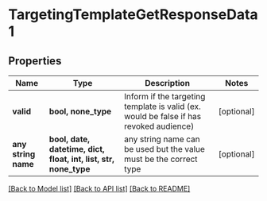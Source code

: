 # TargetingTemplateGetResponseData1


## Properties
Name | Type | Description | Notes
------------ | ------------- | ------------- | -------------
**valid** | **bool, none_type** | Inform if the targeting template is valid (ex. would be false if has revoked audience) | [optional] 
**any string name** | **bool, date, datetime, dict, float, int, list, str, none_type** | any string name can be used but the value must be the correct type | [optional]

[[Back to Model list]](../README.md#documentation-for-models) [[Back to API list]](../README.md#documentation-for-api-endpoints) [[Back to README]](../README.md)


